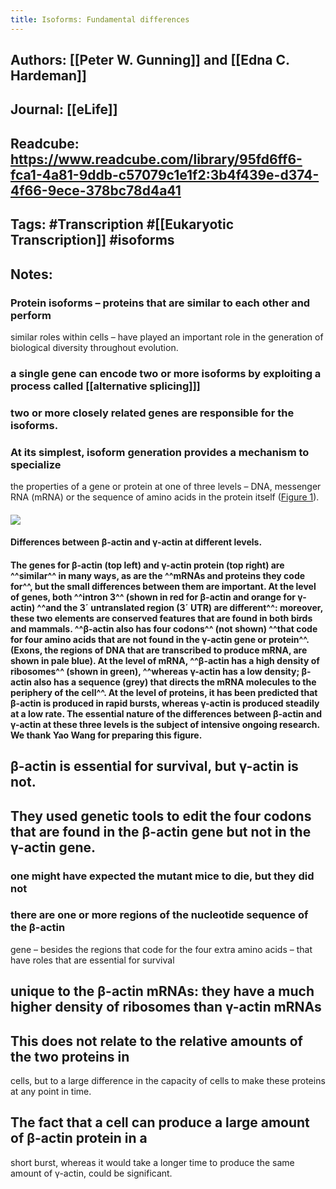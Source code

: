 ```yaml
---
title: Isoforms: Fundamental differences
---
```


## **Authors**: [[Peter W. Gunning]] and [[Edna C. Hardeman]]

## 

## **Journal**: [[eLife]]

## **Readcube**: https://www.readcube.com/library/95fd6ff6-fca1-4a81-9ddb-c57079c1e1f2:3b4f439e-d374-4f66-9ece-378bc78d4a41

## **Tags**: #Transcription #[[Eukaryotic Transcription]] #isoforms

## **Notes**:
### Protein isoforms – proteins that are similar to each other and perform 
similar roles within cells – have played an important role in the 
generation of biological diversity throughout evolution.

### a single gene can encode two or more isoforms by exploiting a process called [[alternative splicing]]]

### two or more closely related genes are responsible for the isoforms.

### At its simplest, isoform generation provides a mechanism to specialize 
the properties of a gene or protein at one of three levels – DNA, 
messenger RNA (mRNA) or the sequence of amino acids in the protein 
itself ([Figure 1](https://elifesciences.org/articles/34477#fig1)).
#### ![](https://firebasestorage.googleapis.com/v0/b/firescript-577a2.appspot.com/o/imgs%2Fapp%2FQualifying_Exam%2Fo37AvIMeN9.png?alt=media&token=77993ab4-ac59-4272-9673-afd54a2efb0c) 


#### **Differences between β-actin and γ-actin at different levels.**


#### The genes for β-actin (top left) and γ-actin protein (top right) are ^^similar^^ in many ways, as are the ^^mRNAs and proteins they code for^^, but the small differences between them are important. At the level of genes, both ^^intron 3^^ (shown in red for β-actin and orange for γ-actin) ^^and the 3´ untranslated region (3´ UTR) are different^^: moreover, these two elements are conserved features that are found in both birds and mammals. ^^β-actin also has four codons^^ (not shown) ^^that code for four amino acids that are not found in the γ-actin gene or protein^^. (Exons, the regions of DNA that are transcribed to produce mRNA, are shown in pale blue). At the level of mRNA, ^^β-actin has a high density of ribosomes^^ (shown in green), ^^whereas γ-actin has a low density; β-actin also has a sequence (grey) that directs the mRNA molecules to the periphery of the cell^^. At the level of proteins, it has been predicted that β-actin is produced in rapid bursts, whereas γ-actin is produced steadily at a low rate. The essential nature of the differences between β-actin and γ-actin at these three levels is the subject of intensive ongoing research. We thank Yao Wang for preparing this figure.

#### 

## β-actin is essential for survival, but γ-actin is not.

## They used genetic tools to edit the four codons that are found in the β-actin gene but not in the γ-actin gene.
### one might have expected the mutant mice to die, but they did not

### there are one or more regions of the nucleotide sequence of the β-actin  
gene – besides the regions that code for the four extra amino acids – 
that have roles that are essential for survival

## unique to the β-actin mRNAs: they have a much higher density of ribosomes than γ-actin mRNAs

## This does not relate to the relative amounts of the two proteins in 
cells, but to a large difference in the capacity of cells to make these 
proteins at any point in time.

## The fact that a cell can produce a large amount of β-actin protein in a 
short burst, whereas it would take a longer time to produce the same 
amount of γ-actin, could be significant.
